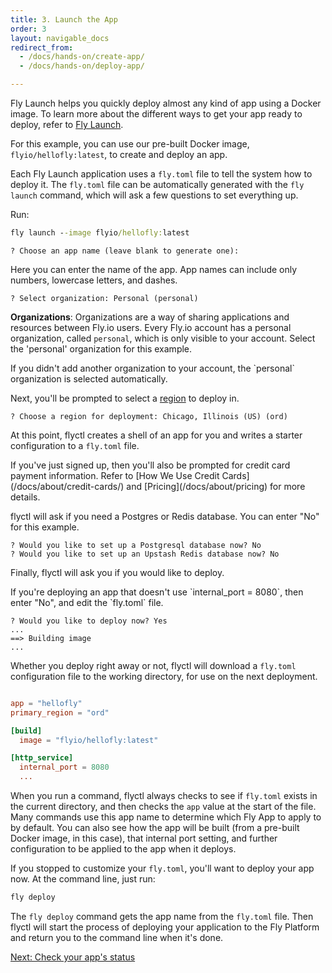 ```yaml
---
title: 3. Launch the App
order: 3
layout: navigable_docs
redirect_from: 
  - /docs/hands-on/create-app/
  - /docs/hands-on/deploy-app/

---
```


Fly Launch helps you quickly deploy almost any kind of app using a Docker image. To learn more about the different ways to get your app ready to deploy, refer to [Fly Launch](/docs/apps/launch/).

For this example, you can use our pre-built Docker image, `flyio/hellofly:latest`, to create and deploy an app. 

Each Fly Launch application uses a `fly.toml` file to tell the system how to deploy it. The `fly.toml` file can be automatically generated with the `fly launch` command, which will ask a few questions to set everything up.

Run:

```cmd
fly launch --image flyio/hellofly:latest
```
```output 
? Choose an app name (leave blank to generate one):
```

Here you can enter the name of the app. App names can include only numbers, lowercase letters, and dashes.

```output 
? Select organization: Personal (personal)
```

**Organizations**: Organizations are a way of sharing applications and resources between Fly.io users. Every Fly.io account has a personal organization, called `personal`, which is only visible to your account. Select the 'personal' organization for this example.

<div class="callout">
    If you didn't add another organization to your account, the `personal` organization is selected automatically.  
</div>

Next, you'll be prompted to select a [region](/docs/reference/regions/) to deploy in.

```output
? Choose a region for deployment: Chicago, Illinois (US) (ord)
```

At this point, flyctl creates a shell of an app for you and writes a starter configuration to a `fly.toml` file. 

<div class="callout">
If you've just signed up, then you'll also be prompted for credit card payment information. Refer to [How We Use Credit Cards](/docs/about/credit-cards/) and [Pricing](/docs/about/pricing) for more details.
</div>

flyctl will ask if you need a Postgres or Redis database. You can enter "No" for this example.

```output
? Would you like to set up a Postgresql database now? No
? Would you like to set up an Upstash Redis database now? No
```

Finally, flyctl will ask you if you would like to deploy.

<div class="callout">
If you're deploying an app that doesn't use `internal_port = 8080`, then enter "No", and edit the `fly.toml` file.
</div>

```output
? Would you like to deploy now? Yes
...
==> Building image
...
```

Whether you deploy right away or not, flyctl will download a `fly.toml` configuration file to the working directory, for use on the next deployment.

```toml

app = "hellofly"
primary_region = "ord"

[build]
  image = "flyio/hellofly:latest"

[http_service]
  internal_port = 8080
  ...
```

When you run a command, flyctl always checks to see if `fly.toml` exists in the current directory, and then checks the `app` value at the start of the file. Many commands use this app name to determine which Fly App to apply to by default. You can also see how the app will be built (from a pre-built Docker image, in this case), that internal port setting, and further configuration to be applied to the app when it deploys.

If you stopped to customize your `fly.toml`, you'll want to deploy your app now. At the command line, just run:

```cmd
fly deploy
```

The `fly deploy` command gets the app name from the `fly.toml` file. Then flyctl will start the process of deploying your application to the Fly Platform and return you to the command line when it's done.

[Next: Check your app's status](/docs/hands-on/check-app-status/)
